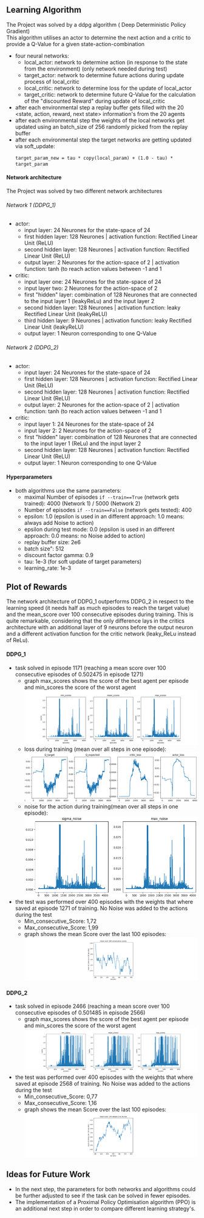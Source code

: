 [//]: # (Image References)

[image1]: https://github.com/RichardKGitHub/Collaboration-and-Competition/blob/col_01/archive/scores_35.png "training scores DDPG_1"
[image2]: https://github.com/RichardKGitHub/Collaboration-and-Competition/blob/col_01/archive/losses_35.png "loss DDPG_1"
[image3]: https://github.com/RichardKGitHub/Collaboration-and-Competition/blob/col_01/archive/noise_35.png "noise DDPG_1"
[image4]: https://github.com/RichardKGitHub/Collaboration-and-Competition/blob/col_01/archive/mean_score_36.png "test scores DDPG_1 consecutive mean"
[image5]: https://github.com/RichardKGitHub/Collaboration-and-Competition/blob/col_01/archive/scores_31.png "training scores DDPG_2"
[image6]: https://github.com/RichardKGitHub/Collaboration-and-Competition/blob/col_01/archive/mean_score_37.png "test scores DDPG_2 consecutive mean"

## Learning Algorithm
The Project was solved by a ddpg algorithm ( Deep Deterministic Policy Gradient) \
This algorithm utilises an actor to determine the next action and a critic to provide a Q-Value for a given state-action-combination

- four neural networks:
  - local_actor: network to determine action (in response to the state from the environment) (only network needed during test)
  - target_actor: network to determine future actions during update process of local_critic
  - local_critic: network to determine loss for the update of local_actor
  - target_critic: network to determine future Q-Value for the calculation of the "discounted Reward" during update of local_critic
- after each environmental step a replay buffer gets filled with the 20 <state, action, reward, next state> information's from the 20 agents
- after each environmental step the weights of the local networks get updated using an batch_size of 256 randomly picked from the replay buffer
- after each environmental step the target networks are getting updated via soft_update:
  ```
  target_param_new = tau * copy(local_param) + (1.0 - tau) * target_param
  ```
#### Network architecture
The Project was solved by two different network architectures
###### Network 1 (DDPG_1)
- actor:
  - input layer: 24 Neurones for the state-space of 24
  - first hidden layer: 128 Neurones   |   activation function: Rectified Linear Unit (ReLU)
  - second hidden layer: 128 Neurones   |   activation function: Rectified Linear Unit (ReLU)
  - output layer: 2 Neurones for the action-space of 2   |   activation function: tanh (to reach action values between -1 and 1
- critic:
  - input layer one: 24 Neurones for the state-space of 24
  - input layer two: 2 Neurones for the action-space of 2
  - first "hidden" layer: combination of 128 Neurones that are connected to the input layer 1 (leakyReLu) and the input layer 2
  - second hidden layer: 128 Neurones   |   activation function: leaky Rectified Linear Unit (leakyReLU)
  - third hidden layer: 9 Neurones   |   activation function: leaky Rectified Linear Unit (leakyReLU)
  - output layer: 1 Neuron corresponding to one Q-Value
###### Network 2 (DDPG_2)
- actor:
  - input layer: 24 Neurones for the state-space of 24
  - first hidden layer: 128 Neurones   |   activation function: Rectified Linear Unit (ReLU)
  - second hidden layer: 128 Neurones   |   activation function: Rectified Linear Unit (ReLU)
  - output layer: 2 Neurones for the action-space of 2   |   activation function: tanh (to reach action values between -1 and 1
- critic:
  - input layer 1: 24 Neurones for the state-space of 24
  - input layer 2: 2 Neurones for the action-space of 2
  - first "hidden" layer: combination of 128 Neurones that are connected to the input layer 1 (ReLu) and the input layer 2
  - second hidden layer: 128 Neurones   |   activation function: Rectified Linear Unit (ReLU)
  - output layer: 1 Neuron corresponding to one Q-Value
#### Hyperparameters
- both algorithms use the same parameters:
  - maximal Number of episodes `if --train==True` (network gets trained): 4000 (Network 1) / 5000 (Network 2)
  - Number of episodes `if --train==False` (network gets tested): 400
  - epsilon: 1.0                    (epsilon is used in an different approach: 1.0 means: always add Noise to action)
  - epsilon during test mode: 0.0   (epsilon is used in an different approach: 0.0 means: no Noise added to action)
  - replay buffer size: 2e6
  - batch size": 512
  - discount factor gamma: 0.9
  - tau: 1e-3 (for soft update of target parameters)
  - learning_rate: 1e-3
## Plot of Rewards
The network architecture of DDPG_1 outperforms DDPG_2 in respect to the learning speed (it needs half as much episodes to reach the target value) and the mean_score over 100 consecutive episodes during training. 
This is quite remarkable, considering that the only difference lays in the critics architecture with an additional layer of 9 neurons before the 
output neuron and a different activation function for the critic network (leaky_ReLu instead of ReLu).
#### DDPG_1
- task solved in episode 1171 (reaching a mean score over 100 consecutive episodes of 0.502475 in episode 1271)
  - graph max_scores shows the score of the best agent per episode and min_scores the score of the worst agent
![training scores DDPG_1][image1]
  - loss during training (mean over all steps in one episode):
![loss DDPG_1][image2]
  - noise for the action during training(mean over all steps in one episode):
![noise DDPG_1][image3]
- the test was performed over 400 episodes with the weights that where saved at episode 1271 of training. No Noise was added to the actions during the test
  - Min_consecutive_Score: 1,72
  - Max_consecutive_Score: 1,99
  - graph shows the mean Score over the last 100 episodes:
![test scores DDPG_1 consecutive mean][image4]
#### DDPG_2
- task solved in episode 2466 (reaching a mean score over 100 consecutive episodes of 0.501485 in episode 2566)
  - graph max_scores shows the score of the best agent per episode and min_scores the score of the worst agent
![training scores DDPG_2][image5]
- the test was performed over 400 episodes with the weights that where saved at episode 2568 of training. No Noise was added to the actions during the test
  - Min_consecutive_Score: 0,77
  - Max_consecutive_Score: 1,16
  - graph shows the mean Score over the last 100 episodes:
![test scores DDPG_2 consecutive mean][image6]
## Ideas for Future Work
- In the next step, the parameters for both networks and algorithms could be further adjusted to see if the task can be solved in fewer episodes.
- The implementation of a Proximal Policy Optimisation algorithm (PPO) is an additional next step in order to compare different learning strategy's.
